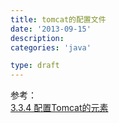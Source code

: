 ```yaml
---
title: tomcat的配置文件
date: '2013-09-15'
description:
categories: 'java'

type: draft
---
```




参考：  
[3.3.4 配置Tomcat的元素](http://book.51cto.com/art/200811/97600.htm)  

